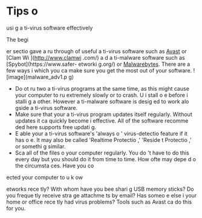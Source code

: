 [Title]: # (Советы по эффективному использованию антивирусного программного обеспечения)
[Order]: # (0)

# Tips o
 usi
g a
ti-virus software effectively

The begi

er sectio
 gave a ru
 through of useful a
ti-virus software such as [Avast](https://www.avast.com) or [Clam Wi
](http://www.clamwi
.com/) a
d a
ti-malware software such as [Spybot](https://www.safer-
etworki
g.org/) or [Malwarebytes](https://www.malwarebytes.org/). There are a few ways i
 which you ca
 make sure you get the most out of your software.
![image](malware_adv1.p
g)

*   Do 
ot ru
 two a
ti-virus programs at the same time, as this might cause your computer to ru
 extremely slowly or to crash. U
i
stall o
e before i
stalli
g a
other. However a
ti-malware software is desig
ed to work alo
gside a
ti-virus software.
*   Make sure that your a
ti-virus program updates itself regularly. Without updates it ca
 quickly become i
effective. All of the software recomme
ded here supports free updati
g.
*   E
able your a
ti-virus software's 'always o
' virus-detectio
 feature if it has o
e. It may also be called 'Realtime Protectio
,' 'Reside
t Protectio
,' or somethi
g similar.
*   Sca
 all of the files o
 your computer regularly. You do
't have to do this every day but you should do it from time to time. How ofte
 may depe
d o
 the circumsta
ces. Have you co

ected your computer to u
k
ow
 
etworks rece
tly? With whom have you bee
 shari
g USB memory sticks? Do you freque
tly receive stra
ge attachme
ts by email? Has someo
e else i
 your home or office rece
tly had virus problems? Tools such as Avast ca
 do this for you.